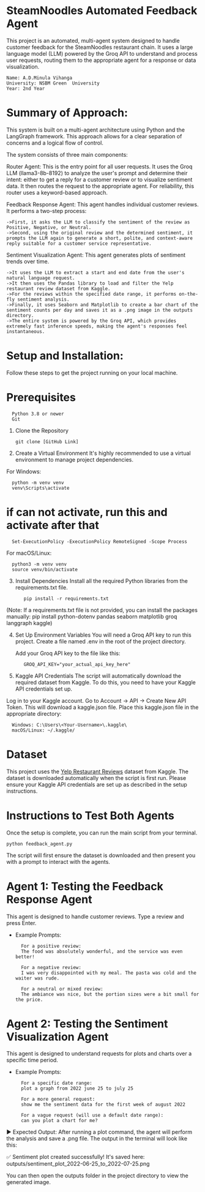 # SteamNoodles Automated Feedback Agent

This project is an automated, multi-agent system designed to handle customer feedback for the SteamNoodles restaurant chain. It uses a large language model (LLM) powered by the Groq API to understand and process user requests, routing them to the appropriate agent for a response or data visualization.

    Name: A.D.Minula Vihanga
    University: NSBM Green  University
    Year: 2nd Year

# Summary of Approach:

This system is built on a multi-agent architecture using Python and the LangGraph framework. This approach allows for a clear separation of concerns and a logical flow of control.

The system consists of three main components:

Router Agent: This is the entry point for all user requests. It uses the Groq LLM (llama3-8b-8192) to analyze the user's prompt and determine their intent: either to get a reply for a customer review or to visualize sentiment data. It then routes the request to the appropriate agent. For reliability, this router uses a keyword-based approach.

Feedback Response Agent: This agent handles individual customer reviews. It performs a two-step process:

    ->First, it asks the LLM to classify the sentiment of the review as Positive, Negative, or Neutral.
    ->Second, using the original review and the determined sentiment, it prompts the LLM again to generate a short, polite, and context-aware reply suitable for a customer service representative.

Sentiment Visualization Agent: This agent generates plots of sentiment trends over time.

    ->It uses the LLM to extract a start and end date from the user's natural language request.
    ->It then uses the Pandas library to load and filter the Yelp restaurant review dataset from Kaggle.
    ->For the reviews within the specified date range, it performs on-the-fly sentiment analysis.
    ->Finally, it uses Seaborn and Matplotlib to create a bar chart of the sentiment counts per day and saves it as a .png image in the outputs directory.
    ->The entire system is powered by the Groq API, which provides extremely fast inference speeds, making the agent's responses feel instantaneous.


# Setup and Installation:
Follow these steps to get the project running on your local machine.

# Prerequisites
      Python 3.8 or newer
      Git

1. Clone the Repository
   
       git clone [GitHub Link]

2. Create a Virtual Environment
  It's highly recommended to use a virtual environment to manage project dependencies.

  For Windows:
    
      python -m venv venv
      venv\Scripts\activate

  # if can not activate, run this and activate after that
    
      Set-ExecutionPolicy -ExecutionPolicy RemoteSigned -Scope Process

  For macOS/Linux:
    
      python3 -m venv venv
      source venv/bin/activate

3. Install Dependencies
  Install all the required Python libraries from the requirements.txt file.

          pip install -r requirements.txt

(Note: If a requirements.txt file is not provided, you can install the packages manually: pip install python-dotenv pandas seaborn matplotlib groq langgraph kaggle)

4. Set Up Environment Variables
  You will need a Groq API key to run this project.
  Create a file named .env in the root of the project directory.

   Add your Groq API key to the file like this:

          GROQ_API_KEY="your_actual_api_key_here"

5. Kaggle API Credentials
  The script will automatically download the required dataset from Kaggle. To do this, you need to have your Kaggle API credentials set up.

  Log in to your Kaggle account.
  Go to Account -> API -> Create New API Token. This will download a kaggle.json file.
  Place this kaggle.json file in the appropriate directory:

      Windows: C:\Users\<Your-Username>\.kaggle\
      macOS/Linux: ~/.kaggle/

# Dataset

This project uses the [Yelp Restaurant Reviews](https://www.kaggle.com/datasets/farukalam/yelp-restaurant-reviews) dataset from Kaggle.
The dataset is downloaded automatically when the script is first run. Please ensure your Kaggle API credentials are set up as described in the setup instructions.

# Instructions to Test Both Agents
Once the setup is complete, you can run the main script from your terminal.

    python feedback_agent.py

The script will first ensure the dataset is downloaded and then present you with a prompt to interact with the agents.

# Agent 1: Testing the Feedback Response Agent
This agent is designed to handle customer reviews. Type a review and press Enter.

* Example Prompts:

        For a positive review:
        The food was absolutely wonderful, and the service was even better!

        For a negative review:
        I was very disappointed with my meal. The pasta was cold and the waiter was rude.

        For a neutral or mixed review:
        The ambiance was nice, but the portion sizes were a bit small for the price.

# Agent 2: Testing the Sentiment Visualization Agent
This agent is designed to understand requests for plots and charts over a specific time period.

* Example Prompts:

        For a specific date range:
        plot a graph from 2022 june 25 to july 25

        For a more general request:
        show me the sentiment data for the first week of august 2022

        For a vague request (will use a default date range):
        can you plot a chart for me?

▶ Expected Output:
After running a plot command, the agent will perform the analysis and save a .png file. The output in the terminal will look like this:

✅ Sentiment plot created successfully! It's saved here: outputs/sentiment_plot_2022-06-25_to_2022-07-25.png

You can then open the outputs folder in the project directory to view the generated image.
